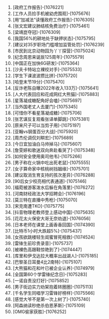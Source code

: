 
1. [政府工作报告]-[1076221]
1. [工作人员捡手机被幼虎围观]-[1075676]
1. [用“加减法”读懂政府工作报告]-[1076305]
1. [张文宏建议肺结核免费治疗]-[1075461]
1. [梁靖崑夺冠]-[1076309]
1. [我国56%的耕地处于缺钾状态]-[1075795]
1. [建议对35岁职场门槛增加监管处罚]-[1076239]
1. [市民到北京动物园为丫丫探营]-[1075024]
1. [纪念周恩来诞辰125周年]-[1075579]
1. [中国正在加快6G研发]-[1075364]
1. [沙夫卡特站立裸绞对手]-[1075533]
1. [学生下课波波攒比拼]-[1075720]
1. [哈登末节19分]-[1075470]
1. [反诈老陈自曝2022年收入133万]-[1075641]
1. [人大代表回应和花成网红大熊猫]-[1075883]
1. [星落凝成糖配角好会嗑]-[1075697]
1. [当外国老丈人去厦门]-[1075345]
1. [可惜你不看星落凝成糖]-[1075706]
1. [张艺谋反复观看张译单脚跳]-[1075381]
1. [原来尺子可以当剪子用]-[1075197]
1. [亚翰vs钢蛋百分大战]-[1075920]
1. [周杰伦调侃刘畊宏]-[1075689]
1. [今日宜加油白马帅掉马]-[1075607]
1. [詹雯婷和歌迷双向奔赴看哭了]-[1075348]
1. [如何安全使用奥司他韦]-[1075266]
1. [男子称在火锅中吃出死老鼠]-[1075555]
1. [女子算命家中核桃树挡姻缘]-[1075701]
1. [建议取消生育支持的孩次差异]-[1076288]
1. [90后女少校亮相代表通道]-[1075146]
1. [福菀被游客泼水后躲在角落里]-[1076272]
1. [河南财经政法大学招聘会]-[1076196]
1. [莫兰特在直播中秀枪]-[1075070]
1. [宋克南遭TKO]-[1075775]
1. [抖音物理老教师登上感动中国]-[1075635]
1. [花花太火保安大哥无奈劝退]-[1076056]
1. [日本老师在课堂上画香香回国]-[1074390]
1. [比特币1小时大跌超5%]-[1075437]
1. [女孩欲跳楼轻生闺蜜冒死相救]-[1074524]
1. [雷锋生前珍贵录音]-[1075737]
1. [被裸色高跟鞋惊艳到了]-[1074447]
1. [库里和伊戈达拉大概率出战湖人]-[1075185]
1. [巴黎圣日耳曼4比2南特]-[1075107]
1. [大熊猫和花和叶已被企业认养]-[1074979]
1. [全国第60个学雷锋纪念日]-[1075283]
1. [一诺自责没打好]-[1075852]
1. [男子街边实力劝架抱着转圈圈]-[1075113]
1. [千名学生同唱学习雷锋好榜样]-[1075566]
1. [感觉大爷不是第一次上树了]-[1075740]
1. [阿森纳读秒绝杀伯恩茅斯]-[1075109]
1. [OMG偷家获胜]-[1076252]